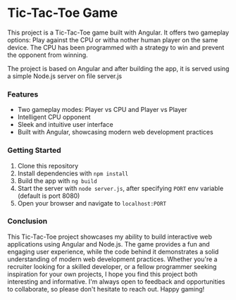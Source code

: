 # Tic-Tac-Toe Game

This project is a Tic-Tac-Toe game built with Angular. It offers two gameplay options: Play against the CPU or witha nother human player on the same device. The CPU has been programmed with a strategy to win and prevent the opponent from winning.

The project is based on Angular and after building the app, it is served using a simple Node.js server on file server.js

### Features

- Two gameplay modes: Player vs CPU and Player vs Player
- Intelligent CPU opponent
- Sleek and intuitive user interface
- Built with Angular, showcasing modern web development practices

### Getting Started

1. Clone this repository
2. Install dependencies with `npm install`
3. Build the app with `ng build`
4. Start the server with `node server.js`, after specifying `PORT` env variable (default is port 8080)
5. Open your browser and navigate to `localhost:PORT`

### Conclusion

This Tic-Tac-Toe project showcases my ability to build interactive web applications using Angular and Node.js. The game provides a fun and engaging user experience, while the code behind it demonstrates a solid understanding of modern web development practices. Whether you're a recruiter looking for a skilled developer, or a fellow programmer seeking inspiration for your own projects, I hope you find this project both interesting and informative. I'm always open to feedback and opportunities to collaborate, so please don't hesitate to reach out. Happy gaming!
